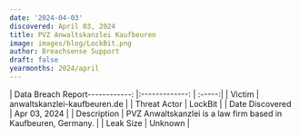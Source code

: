 ```yaml
---
date: '2024-04-03'
discovered: April 03, 2024
title: PVZ Anwaltskanzlei Kaufbeuren
image: images/blog/LockBit.png
author: Breachsense Support
draft: false
yearmonths: 2024/april
---
```


| Data Breach Report------------:     |:-------------:    | :-----:|
| Victim      | anwaltskanzlei-kaufbeuren.de      | 
| Threat Actor      | LockBit      | 
| Date Discovered      | Apr 03, 2024      | 
| Description      | PVZ Anwaltskanzlei is a law firm based in Kaufbeuren, Germany.      | 
| Leak Size      | Unknown      | 

